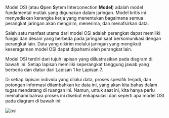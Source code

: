 Model OSI (atau **O**pen **S**ytem **I**nterconection **Model**) adalah model fundamental mutlak yang digunakan dalam jaringan. Model kritis ini menyediakan kerangka kerja yang menentukan bagaimana semua perangkat jaringan akan mengirim, menerima, dan menafsirkan data.

Salah satu manfaat utama dari model OSI adalah perangkat dapat memiliki fungsi dan desain yang berbeda pada jaringan saat berkomunikasi dengan perangkat lain. Data yang dikirim melalui jaringan yang mengikuti keseragaman model OSI dapat dipahami oleh perangkat lain.

Model OSI terdiri dari tujuh lapisan yang diilustrasikan pada diagram di bawah ini. Setiap lapisan memiliki seperangkat tanggung jawab yang berbeda dan diatur dari Lapisan 1 ke Lapisan 7.

Di setiap lapisan individu yang dilalui data, proses spesifik terjadi, dan potongan informasi ditambahkan ke data ini, yang akan kita bahas dalam tugas mendatang di ruangan ini. Namun, untuk saat ini, kita hanya perlu memahami bahwa proses ini disebut enkapsulasi dan seperti apa model OSI pada diagram di bawah ini:

![osi](https://raw.githubusercontent.com/yingcrackerhades/cybersec-module/b36ddbbc9fe1f5663c95d50cf3fe9ec221d31fae/Pre%20Security/Network%20Fundamental/Model%20OSI/Image/osimodel.svg)

